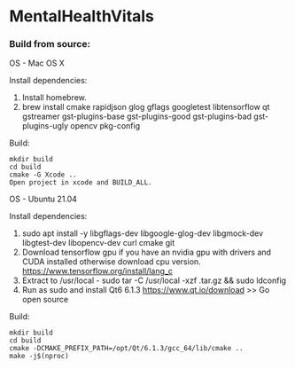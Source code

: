 # MentalHealthVitals

### Build from source:
OS - Mac OS X

Install dependencies:
1. Install homebrew.
2. brew install cmake rapidjson glog gflags googletest libtensorflow qt gstreamer gst-plugins-base gst-plugins-good gst-plugins-bad gst-plugins-ugly opencv pkg-config

Build:

    mkdir build 
    cd build
    cmake -G Xcode ..
    Open project in xcode and BUILD_ALL.


OS - Ubuntu 21.04

Install dependencies:
1. sudo apt install -y libgflags-dev libgoogle-glog-dev libgmock-dev libgtest-dev libopencv-dev curl cmake git
2. Download tensorflow gpu if you have an nvidia gpu with drivers and CUDA installed otherwise download cpu version.
   https://www.tensorflow.org/install/lang_c
3. Extract to /usr/local - sudo tar -C /usr/local -xzf <FILE>.tar.gz && sudo ldconfig
4. Run as sudo and install Qt6 6.1.3 https://www.qt.io/download >> Go open source

Build:

    mkdir build 
    cd build
    cmake -DCMAKE_PREFIX_PATH=/opt/Qt/6.1.3/gcc_64/lib/cmake ..
    make -j$(nproc)
